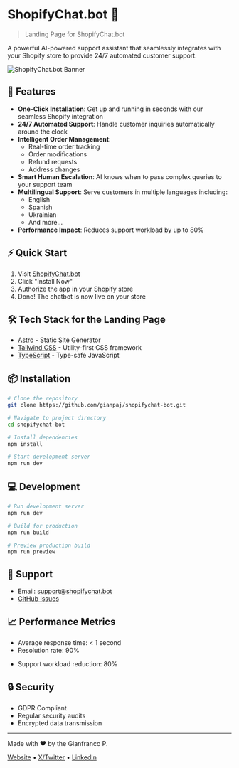 # ShopifyChat.bot 🤖

> Landing Page for ShopifyChat.bot

A powerful AI-powered support assistant that seamlessly integrates with your Shopify store to provide 24/7 automated customer support.

![ShopifyChat.bot Banner](link-to-your-banner-image)

## 🚀 Features

- **One-Click Installation**: Get up and running in seconds with our seamless Shopify integration
- **24/7 Automated Support**: Handle customer inquiries automatically around the clock
- **Intelligent Order Management**:
  - Real-time order tracking
  - Order modifications
  - Refund requests
  - Address changes
- **Smart Human Escalation**: AI knows when to pass complex queries to your support team
- **Multilingual Support**: Serve customers in multiple languages including:
  - English
  - Spanish
  - Ukrainian
  - And more...
- **Performance Impact**: Reduces support workload by up to 80%

## ⚡️ Quick Start

1. Visit [ShopifyChat.bot](https://shopifychat.bot)
2. Click "Install Now"
3. Authorize the app in your Shopify store
4. Done! The chatbot is now live on your store

## 🛠 Tech Stack for the Landing Page

- [Astro](https://astro.build/) - Static Site Generator
- [Tailwind CSS](https://tailwindcss.com/) - Utility-first CSS framework
- [TypeScript](https://www.typescriptlang.org/) - Type-safe JavaScript

## 📦 Installation

```bash
# Clone the repository
git clone https://github.com/gianpaj/shopifychat-bot.git

# Navigate to project directory
cd shopifychat-bot

# Install dependencies
npm install

# Start development server
npm run dev
```

## 💻 Development

```bash
# Run development server
npm run dev

# Build for production
npm run build

# Preview production build
npm run preview
```

<!-- ## 📄 Documentation

For detailed documentation, visit our [Documentation Portal](link-to-docs). -->

## 🤝 Support

- Email: support@shopifychat.bot
- [GitHub Issues](https://github.com/gianpaj/shopifychat.bot/issues)

## 📈 Performance Metrics

- Average response time: < 1 second
- Resolution rate: 90%
<!--- Customer satisfaction: 4.8/5-->
- Support workload reduction: 80%

## 🔒 Security

<!--- - SOC 2 Compliant-->
- GDPR Compliant
- Regular security audits
- Encrypted data transmission

<!--
## 📝 License

[MIT](LICENSE)

## 🙋‍♂️ Contributing

We welcome contributions! Please see our [Contributing Guidelines](CONTRIBUTING.md) for details. -->

---

Made with ❤️ by the Gianfranco P.

[Website](https://shopifychat.bot) • [X/Twitter](https://x.com/gianpaj) • [LinkedIn](https://linkedin.com/in/gianpaj)
